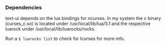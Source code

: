 ### Dependencies

text-ui depends on the lua bindings for ncurses. In my system the c binary (curses_c.so) is located under /usr/local/lib/lua/5.1 and the respective luarock under /usr/local/lib/luarocks/rocks.

Run a `$ luarocks list` to check for lcurses for more info.